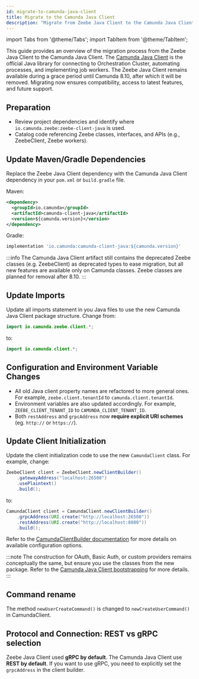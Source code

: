 ```yaml
---
id: migrate-to-camunda-java-client
title: Migrate to the Camunda Java Client
description: "Migrate from Zeebe Java Client to the Camunda Java Client. This guide provides an overview of the migration process."
---
```


import Tabs from '@theme/Tabs';
import TabItem from '@theme/TabItem';

This guide provides an overview of the migration process from the Zeebe Java Client to the Camunda Java Client. The [Camunda Java Client](../java-client/index.md) is the official Java library for connecting to Orchestration Cluster, automating processes, and implementing job workers.
The Zeebe Java Client remains available during a grace period until Camunda 8.10, after which it will be removed. Migrating now ensures compatibility, access to latest features, and future support.

## Preparation

- Review project dependencies and identify where `io.camunda.zeebe:zeebe-client-java` is used.
- Catalog code referencing Zeebe classes, interfaces, and APIs (e.g., ZeebeClient, Zeebe workers).

## Update Maven/Gradle Dependencies

Replace the Zeebe Java Client dependency with the Camunda Java Client dependency in your `pom.xml` or `build.gradle` file.

Maven:

```xml
<dependency>
  <groupId>io.camunda</groupId>
  <artifactId>camunda-client-java</artifactId>
  <version>${camunda.version}</version>
</dependency>
```

Gradle:

```groovy
implementation 'io.camunda:camunda-client-java:${camunda.version}'
```

:::info
The Camunda Java Client artifact still contains the deprecated Zeebe classes (e.g. ZeebeClient) as deprecated types to ease migration, but all new features are available only on Camunda classes. Zeebe classes are planned for removal after 8.10.
:::

## Update Imports

Update all imports statement in you Java files to use the new Camunda Java Client package structure. Change from:

```java
import io.camunda.zeebe.client.*;
```

to:

```java
import io.camunda.client.*;
```

## Configuration and Environment Variable Changes

- All old Java client property names are refactored to more general ones. For example, `zeebe.client.tenantId` to `camunda.client.tenantId`.
- Environment variables are also updated accordingly. For example, `ZEEBE_CLIENT_TENANT_ID` to `CAMUNDA_CLIENT_TENANT_ID`.
- Both `restAddress` and `grpcAddress` now **require explicit URI schemes** (eg. `http://` or `https://`).

## Update Client Initialization

Update the client initialization code to use the new `CamundaClient` class. For example, change:

```java
ZeebeClient client = ZeebeClient.newClientBuilder()
    .gatewayAddress("localhost:26500")
    .usePlaintext()
    .build();
```

to:

```java
CamundaClient client = CamundaClient.newClientBuilder()
    .grpcAddress(URI.create("http://localhost:26500"))
    .restAddress(URI.create("http://localhost:8080"))
    .build();
```

Refer to the [CamundaClientBuilder documentation](https://javadoc.io/doc/io.camunda/camunda-client-java/latest/io/camunda/client/CamundaClientBuilder.html) for more details on available configuration options.

:::note
The construction for OAuth, Basic Auth, or custom providers remains conceptually the same, but ensure you use the classes from the new package. Refer to the [Camunda Java Client bootstrapping](../java-client/index.md#bootstrapping) for more details.
:::

## Command rename

The method `newUserCreateCommand()` is changed to `newCreateUserCommand()` in CamundaClient.

## Protocol and Connection: REST vs gRPC selection

Zeebe Java Client used **gRPC by default**. The Camunda Java Client use **REST by default**. If you want to use gRPC, you need to explicitly set the `grpcAddress` in the client builder.
